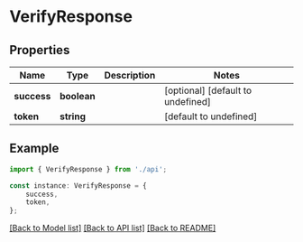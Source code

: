 # VerifyResponse


## Properties

Name | Type | Description | Notes
------------ | ------------- | ------------- | -------------
**success** | **boolean** |  | [optional] [default to undefined]
**token** | **string** |  | [default to undefined]

## Example

```typescript
import { VerifyResponse } from './api';

const instance: VerifyResponse = {
    success,
    token,
};
```

[[Back to Model list]](../README.md#documentation-for-models) [[Back to API list]](../README.md#documentation-for-api-endpoints) [[Back to README]](../README.md)
